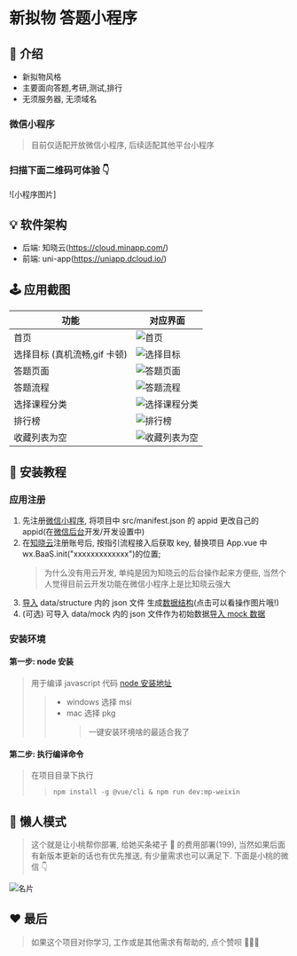 # 新拟物 答题小程序

## 📑 介绍

- 新拟物风格
- 主要面向答题,考研,测试,排行
- 无须服务器, 无须域名

### 微信小程序

> 目前仅适配开放微信小程序, 后续适配其他平台小程序

### 扫描下面二维码可体验 👇

![小程序图片]

## 💡 软件架构

- 后端: 知晓云(https://cloud.minapp.com/)
- 前端: uni-app(https://uniapp.dcloud.io/)

## 🕹 应用截图

| 功能                         | 对应界面                                                        |
| ---------------------------- | --------------------------------------------------------------- |
| 首页                         | ![首页](https://i1.100024.xyz/i/2020/06/23/10srgrx.png)         |
| 选择目标 (真机流畅,gif 卡顿) | ![选择目标](https://i1.100024.xyz/i/2020/06/23/10st947.gif)     |
| 答题页面                     | ![答题页面](https://i1.100024.xyz/i/2020/06/23/10srb9r.png)     |
| 答题流程                     | ![答题流程](https://i1.100024.xyz/i/2020/06/23/10squuk.gif)     |
| 选择课程分类                 | ![选择课程分类](https://i1.100024.xyz/i/2020/06/23/10sr6dh.png) |
| 排行榜                       | ![排行榜](https://i1.100024.xyz/i/2020/06/23/10sr8h2.png)       |
| 收藏列表为空                 | ![收藏列表为空](https://i1.100024.xyz/i/2020/06/23/10sr7qo.png) |

## 🚀 安装教程

### 应用注册

1. 先注册[微信小程序](https://mp.weixin.qq.com/), 将项目中 src/manifest.json 的 appid 更改自己的 appid(在[微信后台](https://mp.weixin.qq.com/)开发/开发设置中)
2. 在[知晓云](https://cloud.minapp.com/dashboard)注册账号后, 按指引流程接入后获取 key, 替换项目 App.vue 中 wx.BaaS.init("xxxxxxxxxxxxx")的位置;
   > 为什么没有用云开发, 单纯是因为知晓云的后台操作起来方便些, 当然个人觉得目前云开发功能在微信小程序上是比知晓云强大
3. [导入](https://i1.100024.xyz/i/2020/06/24/fhdtwz.jpg) data/structure 内的 json 文件 生成[数据结构](https://i1.100024.xyz/i/2020/06/24/fhdps9.jpg)(点击可以看操作图片哦!)
4. (可选) 可导入 data/mock 内的 json 文件作为初始数据[导入 mock 数据](https://i1.100024.xyz/i/2020/06/24/fhe41h.png)

### 安装环境

#### 第一步: node 安装

> 用于编译 javascript 代码
> [node 安装地址](https://nodejs.org/zh-cn/download/)
>
> > - windows 选择 msi
> > - mac 选择 pkg
> >   > 一键安装环境啥的最适合我了

#### 第二步: 执行编译命令

> 在项目目录下执行
>
> > `npm install -g @vue/cli & npm run dev:mp-weixin`

## 🧰 懒人模式

> 这个就是让小桃帮你部署, 给她买条裙子 👗 的费用部署(199), 当然如果后面有新版本更新的话也有优先推送, 有少量需求也可以满足下. 下面是小桃的微信 👇

![名片](https://i1.100024.xyz/i/2020/06/23/10mhcbf.png)

## ❤️ 最后

> 如果这个项目对你学习, 工作或是其他需求有帮助的, 点个赞呗 💃💃💃
